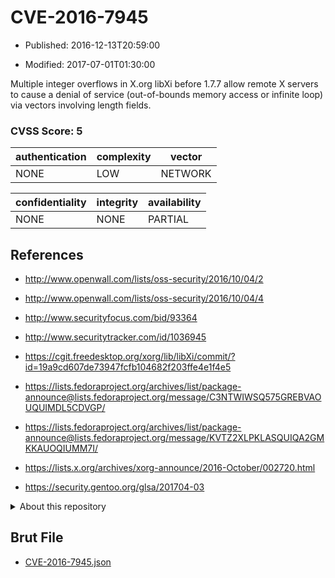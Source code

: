# CVE-2016-7945

- Published: 2016-12-13T20:59:00

- Modified: 2017-07-01T01:30:00

Multiple integer overflows in X.org libXi before 1.7.7 allow remote X servers to cause a denial of service (out-of-bounds memory access or infinite loop) via vectors involving length fields.

### CVSS Score: **5**

| authentication | complexity | vector |
| --- | --- | --- |
| NONE | LOW | NETWORK |

| confidentiality | integrity | availability |
| --- | --- | --- |
| NONE | NONE | PARTIAL |

## References

* http://www.openwall.com/lists/oss-security/2016/10/04/2

* http://www.openwall.com/lists/oss-security/2016/10/04/4

* http://www.securityfocus.com/bid/93364

* http://www.securitytracker.com/id/1036945

* https://cgit.freedesktop.org/xorg/lib/libXi/commit/?id=19a9cd607de73947fcfb104682f203ffe4e1f4e5

* https://lists.fedoraproject.org/archives/list/package-announce@lists.fedoraproject.org/message/C3NTWIWSQ575GREBVAOUQUIMDL5CDVGP/

* https://lists.fedoraproject.org/archives/list/package-announce@lists.fedoraproject.org/message/KVTZ2XLPKLASQUIQA2GMKKAUOQIUMM7I/

* https://lists.x.org/archives/xorg-announce/2016-October/002720.html

* https://security.gentoo.org/glsa/201704-03

<details>
<summary>About this repository</summary> 

  This repository is part of the project [Live Hack CVE](https://github.com/Live-Hack-CVE). Main website can be found [www.live-hack.org](https://www.live-hack.org) 
  
  Made by [Sn0wAlice](https://github.com/Sn0wAlice) for the people that care about security and need to have a feed of the latest CVEs. Hope you enjoy it, don't forget to star the repo and follow me on [Twitter](https://twitter.com/Sn0wAlice) and [Github](https://github.com/Sn0wAlice). And that is my [personnal website](https://www.alice-snow.me/)

  - [Home Page](https://github.com/Live-Hack-CVE)
  - [Framework](https://github.com/Live-Hack-CVE/cve-framework)
  - [CVE database](https://github.com/Live-Hack-CVE/full_database)
  - [Changelog](https://github.com/Live-Hack-CVE/Changelog)
</details>

## Brut File

* [CVE-2016-7945.json](https://raw.githubusercontent.com/Live-Hack-CVE/full_database/main/cves/2016/CVE-2016-7945.json)

